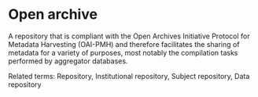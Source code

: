 # Open archive
 
A repository that is compliant with the Open Archives Initiative Protocol for Metadata Harvesting (OAI-PMH) and therefore facilitates the sharing of metadata for a variety of purposes, most notably the compilation tasks performed by aggregator databases.
 
Related terms: Repository, Institutional repository, Subject repository, Data repository